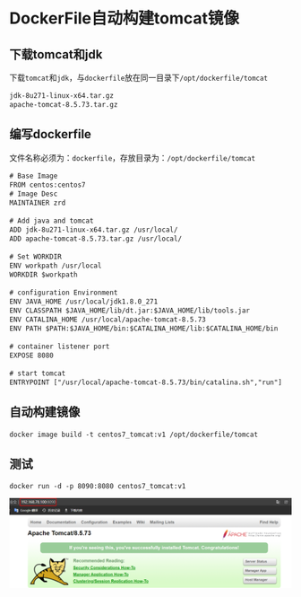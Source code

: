 # DockerFile自动构建tomcat镜像

## 下载tomcat和jdk

下载`tomcat`和`jdk`，与`dockerfile`放在同一目录下`/opt/dockerfile/tomcat`

```shell
jdk-8u271-linux-x64.tar.gz
apache-tomcat-8.5.73.tar.gz
```

## 编写dockerfile

文件名称必须为：`dockerfile`，存放目录为：`/opt/dockerfile/tomcat`

```shell
# Base Image
FROM centos:centos7
# Image Desc
MAINTAINER zrd

# Add java and tomcat
ADD jdk-8u271-linux-x64.tar.gz /usr/local/ 
ADD apache-tomcat-8.5.73.tar.gz /usr/local/ 

# Set WORKDIR
ENV workpath /usr/local
WORKDIR $workpath

# configuration Environment 
ENV JAVA_HOME /usr/local/jdk1.8.0_271
ENV CLASSPATH $JAVA_HOME/lib/dt.jar:$JAVA_HOME/lib/tools.jar 
ENV CATALINA_HOME /usr/local/apache-tomcat-8.5.73
ENV PATH $PATH:$JAVA_HOME/bin:$CATALINA_HOME/lib:$CATALINA_HOME/bin 

# container listener port 
EXPOSE 8080

# start tomcat
ENTRYPOINT ["/usr/local/apache-tomcat-8.5.73/bin/catalina.sh","run"]
```

## 自动构建镜像

```shell
docker image build -t centos7_tomcat:v1 /opt/dockerfile/tomcat
```

## 测试

```shell
docker run -d -p 8090:8080 centos7_tomcat:v1
```

![image.png](assets/image-20211214212518-y6l2zhx.png)
